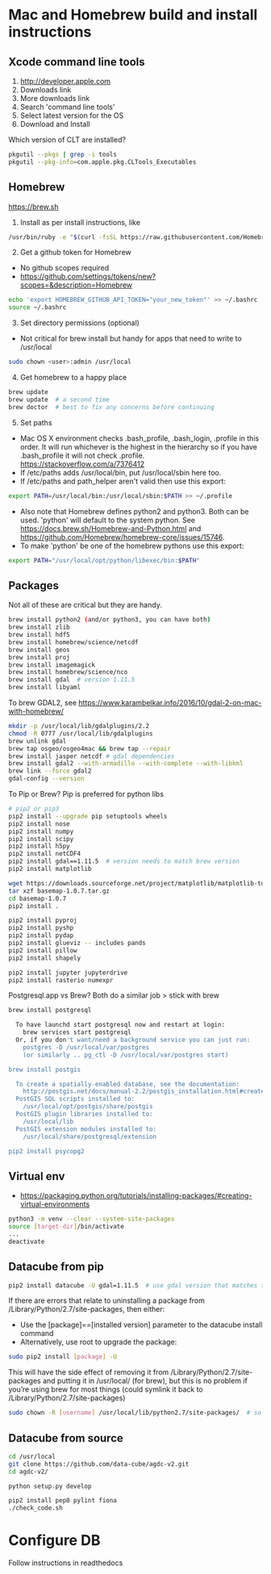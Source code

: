 # Mac and Homebrew build and install instructions

## Xcode command line tools
1. http://developer.apple.com
2. Downloads link
3. More downloads link
4. Search 'command line tools'
5. Select latest version for the OS
6. Download and Install

Which version of CLT are installed?
```bash
pkgutil --pkgs | grep -i tools
pkgutil --pkg-info=com.apple.pkg.CLTools_Executables
```

## Homebrew
https://brew.sh

1. Install as per install instructions, like
```bash
/usr/bin/ruby -e "$(curl -fsSL https://raw.githubusercontent.com/Homebrew/install/master/install)"
```

2. Get a github token for Homebrew
  * No github scopes required
  * https://github.com/settings/tokens/new?scopes=&description=Homebrew
```bash
echo 'export HOMEBREW_GITHUB_API_TOKEN="your_new_token"' >> ~/.bashrc
source ~/.bashrc
```

3. Set directory permissions (optional)
  * Not critical for brew install but handy for apps that need to write to /usr/local
```bash
sudo chown <user>:admin /usr/local
```

4. Get homebrew to a happy place
```bash
brew update
brew update  # a second time
brew doctor  # best to fix any concerns before continuing
```

5. Set paths
  * Mac OS X environment checks .bash_profile, .bash_login, .profile in this order. It will run whichever is the highest in the hierarchy so if you have .bash_profile it will not check .profile. https://stackoverflow.com/a/7376412
  * If /etc/paths adds /usr/local/bin, put /usr/local/sbin here too.
  * If /etc/paths and path_helper aren't valid then use this export:
```bash
export PATH=/usr/local/bin:/usr/local/sbin:$PATH >> ~/.profile
```
  * Also note that Homebrew defines python2 and python3. Both can be used. 'python' will default to the system python. See https://docs.brew.sh/Homebrew-and-Python.html and https://github.com/Homebrew/homebrew-core/issues/15746.
  * To make 'python' be one of the homebrew pythons use this export:
```bash
export PATH="/usr/local/opt/python/libexec/bin:$PATH"
```

## Packages
Not all of these are critical but they are handy.
```bash
brew install python2 (and/or python3, you can have both)
brew install zlib
brew install hdf5
brew install homebrew/science/netcdf
brew install geos
brew install proj
brew install imagemagick
brew install homebrew/science/nco
brew install gdal  # version 1.11.5
brew install libyaml
```
To brew GDAL2, see https://www.karambelkar.info/2016/10/gdal-2-on-mac-with-homebrew/
```bash
mkdir -p /usr/local/lib/gdalplugins/2.2
chmod -R 0777 /usr/local/lib/gdalplugins
brew unlink gdal
brew tap osgeo/osgeo4mac && brew tap --repair
brew install jasper netcdf # gdal dependencies
brew install gdal2 --with-armadillo --with-complete --with-libkml
brew link --force gdal2
gdal-config --version
```

To Pip or Brew? Pip is preferred for python libs
```bash
# pip2 or pip3
pip2 install --upgrade pip setuptools wheels
pip2 install nose
pip2 install numpy
pip2 install scipy
pip2 install h5py
pip2 install netCDF4
pip2 install gdal==1.11.5  # version needs to match brew version
pip2 install matplotlib

wget https://downloads.sourceforge.net/project/matplotlib/matplotlib-toolkits/basemap-1.0.7/basemap-1.0.7.tar.gz
tar xzf basemap-1.0.7.tar.gz
cd basemap-1.0.7
pip2 install .

pip2 install pyproj
pip2 install pyshp
pip2 install pydap
pip2 install glueviz -- includes pands
pip2 install pillow
pip2 install shapely

pip2 install jupyter jupyterdrive
pip2 install rasterio numexpr
```

Postgresql.app vs Brew? Both do a similar job > stick with brew
```bash
brew install postgresql

  To have launchd start postgresql now and restart at login:
    brew services start postgresql
  Or, if you don't want/need a background service you can just run:
    postgres -D /usr/local/var/postgres
    (or similarly .. pg_ctl -D /usr/local/var/postgres start)

brew install postgis

  To create a spatially-enabled database, see the documentation:
    http://postgis.net/docs/manual-2.2/postgis_installation.html#create_new_db_extensions
  PostGIS SQL scripts installed to:
    /usr/local/opt/postgis/share/postgis
  PostGIS plugin libraries installed to:
    /usr/local/lib
  PostGIS extension modules installed to:
    /usr/local/share/postgresql/extension

pip2 install psycopg2
```

## Virtual env
* https://packaging.python.org/tutorials/installing-packages/#creating-virtual-environments
```bash
python3 -m venv --clear --system-site-packages 
source [target-dir]/bin/activate
...
deactivate
```

## Datacube from pip
```bash
pip2 install datacube -U gdal=1.11.5  # use gdal version that matches the brew version
```

If there are errors that relate to uninstalling a package from /Library/Python/2.7/site-packages, then either:
  * Use the [package]==[installed version] parameter to the datacube install command
  * Alternatively, use root to upgrade the package:
```bash
sudo pip2 install [package] -U
```
   This will have the side effect of removing it from /Library/Python/2.7/site-packages and putting it in /usr/local/ (for brew), but this is no problem if you’re using brew for most things (could symlink it back to /Library/Python/2.7/site-packages)

```bash
sudo chown -R [username] /usr/local/lib/python2.7/site-packages/  # so you don’t need to be root for future pip updates.
```

## Datacube from source
```bash
cd /usr/local
git clone https://github.com/data-cube/agdc-v2.git
cd agdc-v2/

python setup.py develop

pip2 install pep8 pylint fiona
./check_code.sh
```

# Configure DB
Follow instructions in readthedocs
